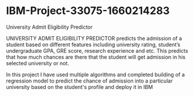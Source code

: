 # IBM-Project-33075-1660214283
University Admit Eligibility Predictor


UNIVERSITY ADMIT ELIGIBILITY PREDICTOR predicts the admission of a student based on different features
including university rating, student’s undergraduate GPA, GRE score, research experience and etc. This
predicts that how much chances are there that the student will get admission in his selected university or
not.

In this project I have used multiple algorithms and completed building of a regression model to predict the 
chance of admission into a particular university based on the student's profile and deploy it in IBM
